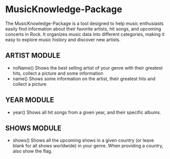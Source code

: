 # MusicKnowledge-Package

The MusicKnowledge-Package is a tool designed to help music enthusiasts easily find information about their favorite artists, hit songs, and upcoming concerts in Rock. It organizes music data into different categories, making it easy to explore music history and discover new artists.

## ARTIST MODULE
- noName() Shows the best selling artist of your genre with their greatest hits, collect a picture and some information
- name() Shows some information on the artist, their greatest hits and collect a picture

## YEAR MODULE
- year() Shows all hit songs from a given year, and their specific albums.

## SHOWS MODULE
- shows() Shows all the upcoming shows in a given country (or leave blank for all shows worldwide) in your genre. When providing a country, also show the flag.
